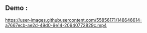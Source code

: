 ## Demo :

https://user-images.githubusercontent.com/55856171/148646614-a7667ecb-ae2d-49d0-9e14-20940772829c.mp4


